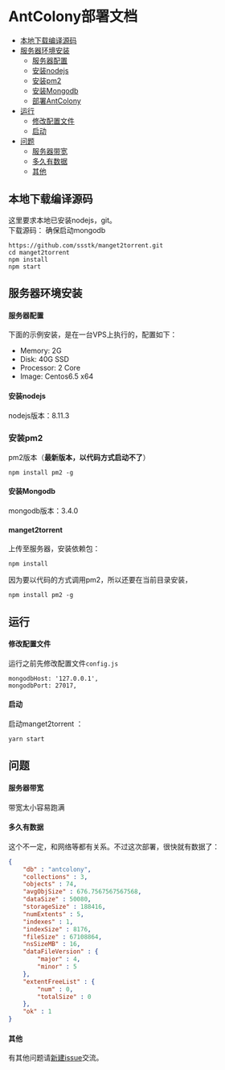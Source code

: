 # AntColony部署文档
- [本地下载编译源码](#本地下载编译源码)
- [服务器环境安装](#服务器环境安装)
    - [服务器配置](#服务器配置)
    - [安装nodejs](#安装nodejs)
    - [安装pm2](#安装pm2)
    - [安装Mongodb](#安装Mongodb)
    - [部署AntColony](#部署AntColony)
- [运行](#运行)
    - [修改配置文件](#修改配置文件)
    - [启动](#启动)
- [问题](#问题)
    - [服务器带宽](#服务器带宽)
    - [多久有数据](#多久有数据)
    - [其他](#其他)
  
## 本地下载编译源码

这里要求本地已安装nodejs，git。  
下载源码：
确保启动mongodb 
```shell
https://github.com/ssstk/manget2torrent.git
cd manget2torrent
npm install 
npm start 
```

## 服务器环境安装

#### 服务器配置

下面的示例安装，是在一台VPS上执行的，配置如下：

- Memory: 2G
- Disk: 40G SSD
- Processor: 2 Core
- Image: Centos6.5 x64
  
#### 安装nodejs

nodejs版本：8.11.3  
  
### 安装pm2

pm2版本（**最新版本，以代码方式启动不了**）


```shell
npm install pm2 -g 
```


#### 安装Mongodb

mongodb版本：3.4.0  

#### manget2torrent

上传至服务器，安装依赖包：

```shell
npm install 
```

因为要以代码的方式调用pm2，所以还要在当前目录安装，

    npm install pm2 -g

## 运行

#### 修改配置文件

运行之前先修改配置文件`config.js`

```
mongodbHost: '127.0.0.1',
mongodbPort: 27017,

```

  
#### 启动

启动manget2torrent ：

```shell
yarn start 
```


## 问题

#### 服务器带宽
带宽太小容易跑满

#### 多久有数据

这个不一定，和网络等都有关系。不过这次部署，很快就有数据了：

```json
{
    "db" : "antcolony",
    "collections" : 3,
    "objects" : 74,
    "avgObjSize" : 676.7567567567568,
    "dataSize" : 50080,
    "storageSize" : 188416,
    "numExtents" : 5,
    "indexes" : 1,
    "indexSize" : 8176,
    "fileSize" : 67108864,
    "nsSizeMB" : 16,
    "dataFileVersion" : {
        "major" : 4,
        "minor" : 5
    },
    "extentFreeList" : {
        "num" : 0,
        "totalSize" : 0
    },
    "ok" : 1
}
```
  


#### 其他
有其他问题请[新建issue](https://github.com/ssstk/manget2torrent/issues)交流。



